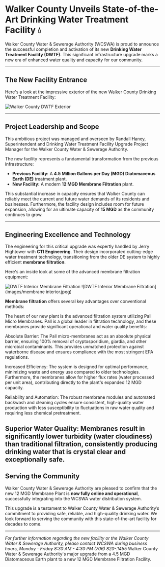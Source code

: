 # Walker County Unveils State-of-the-Art Drinking Water Treatment Facility 💧

Walker County Water & Sewerage Authority (WCSWA) is proud to announce the successful completion and activation of its new **Drinking Water Treatment Facility (DWTF)**. This significant infrastructure upgrade marks a new era of enhanced water quality and capacity for our community.

---

## The New Facility Entrance
Here's a look at the impressive exterior of the new Walker County Drinking Water Treatment Facility:

![Walker County DWTF Exterior](images/exterior.jpeg)

---

## Project Leadership and Scope

This ambitious project was managed and overseen by Randall Haney, Superintendent and Drinking Water Treatment Facility Upgrade Project Manager for the Walker County Water & Sewerage Authority.

The new facility represents a fundamental transformation from the previous infrastructure:

* **Previous Facility:** A **4.5 Million Gallons per Day (MGD) Diatomaceous Earth (DE)** treatment plant.
* **New Facility:** A modern **12 MGD Membrane Filtration** plant.

This substantial increase in capacity ensures that Walker County can reliably meet the current and future water demands of its residents and businesses. Furthermore, the facility design includes room for future expansion, allowing for an ultimate capacity of **15 MGD** as the community continues to grow.

---

## Engineering Excellence and Technology

The engineering for this critical upgrade was expertly handled by Jerry Hightower with **CTI Engineering**. Their design incorporated cutting-edge water treatment technology, transitioning from the older DE system to highly efficient **membrane filtration**.

Here's an inside look at some of the advanced membrane filtration equipment:

![DWTF Interior Membrane Filtration](images/membranes.jpeg) ![DWTF Interior Membrane Filtration](images/membrane interior.jpeg)

**Membrane filtration** offers several key advantages over conventional methods:

The heart of our new plant is the advanced filtration system utilizing Pall Micro Membranes. Pall is a global leader in filtration technology, and these membranes provide significant operational and water quality benefits:

Absolute Barrier: The Pall micro-membranes act as an absolute physical barrier, ensuring 100% removal of cryptosporidium, giardia, and other microbial contaminants. This provides unmatched protection against waterborne disease and ensures compliance with the most stringent EPA regulations.

Increased Efficiency: The system is designed for optimal performance, minimizing waste and energy use compared to older technologies. Furthermore, the membranes allow for higher flux rates (water processed per unit area), contributing directly to the plant's expanded 12 MGD capacity.

Reliability and Automation: The robust membrane modules and automated backwash and cleaning cycles ensure consistent, high-quality water production with less susceptibility to fluctuations in raw water quality and requiring less chemical pretreatment.

Superior Water Quality: Membranes result in significantly lower turbidity (water cloudiness) than traditional filtration, consistently producing drinking water that is crystal clear and exceptionally safe.
---

## Serving the Community

Walker County Water & Sewerage Authority are pleased to confirm that the new 12 MGD Membrane Plant is **now fully online and operational**, successfully integrating into the WCSWA water distribution system.

This upgrade is a testament to Walker County Water & Sewerage Authority’s commitment to providing safe, reliable, and high-quality drinking water. We look forward to serving the community with this state-of-the-art facility for decades to come.

---

*For further information regarding the new facility or the Walker County Water & Sewerage Authority, please contact WCSWA during business hours, Monday - Friday 8:30 AM - 4:30 PM (706) 820-.1455*
Walker County Water &amp; Sewerage Authority's major upgrade from a 4.5 MGD Diatomaceous Earth plant to a new 12 MGD Membrane Filtration Facility.

